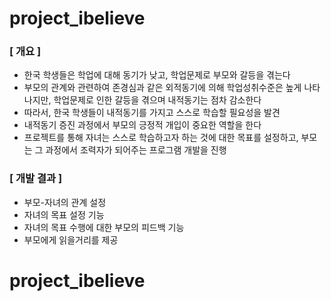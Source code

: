 # project_ibelieve

### [ 개요 ]

* 한국 학생들은 학업에 대해 동기가 낮고, 학업문제로 부모와 갈등을 겪는다
* 부모의 관계와 관련하여 존경심과 같은 외적동기에 의해 학업성취수준은 높게 나타나지만, 학업문제로 인한 갈등을 겪으며 내적동기는 점차 감소한다
* 따라서, 한국 학생들이 내적동기를 가지고 스스로 학습할 필요성을 발견
* 내적동기 증진 과정에서 부모의 긍정적 개입이 중요한 역할을 한다
* 프로젝트를 통해 자녀는 스스로 학습하고자 하는 것에 대한 목표를 설정하고, 부모는 그 과정에서 조력자가 되어주는 프로그램 개발을 진행

### [ 개발 결과 ]

* 부모-자녀의 관계 설정
* 자녀의 목표 설정 기능
* 자녀의 목표 수행에 대한 부모의 피드백 기능
* 부모에게 읽을거리를 제공


# project_ibelieve
